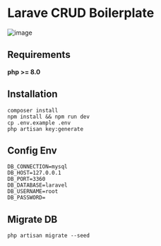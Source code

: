 # Larave CRUD Boilerplate
![image](https://user-images.githubusercontent.com/42564050/182523954-2b46fb8a-f87a-4fc1-a11b-3a7247ba6c82.png)

## Requirements
**php >= 8.0**

## Installation
```
composer install
npm install && npm run dev
cp .env.example .env
php artisan key:generate
```

## Config Env
```env
DB_CONNECTION=mysql
DB_HOST=127.0.0.1
DB_PORT=3360
DB_DATABASE=laravel
DB_USERNAME=root
DB_PASSWORD=
```

## Migrate DB
```
php artisan migrate --seed
```
